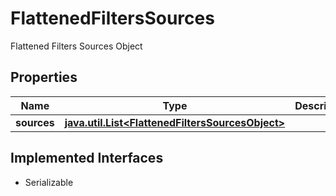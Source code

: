 

# FlattenedFiltersSources

Flattened Filters Sources Object

## Properties

Name | Type | Description | Notes
------------ | ------------- | ------------- | -------------
**sources** | [**java.util.List&lt;FlattenedFiltersSourcesObject&gt;**](FlattenedFiltersSourcesObject.md) |  |  [optional]


## Implemented Interfaces

* Serializable


